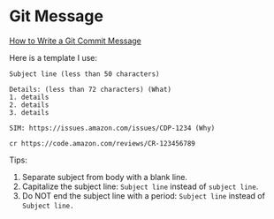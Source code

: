 # Git Message

[How to Write a Git Commit Message](https://chris.beams.io/posts/git-commit/)

Here is a template I use:

```
Subject line (less than 50 characters) 

Details: (less than 72 characters) (What)
1. details
2. details
3. details

SIM: https://issues.amazon.com/issues/CDP-1234 (Why)

cr https://code.amazon.com/reviews/CR-123456789
```

Tips:
1. Separate subject from body with a blank line.
2. Capitalize the subject line: `Subject line` instead of `subject line`.
3. Do NOT end the subject line with a period: `Subject line` instead of `Subject line.`
